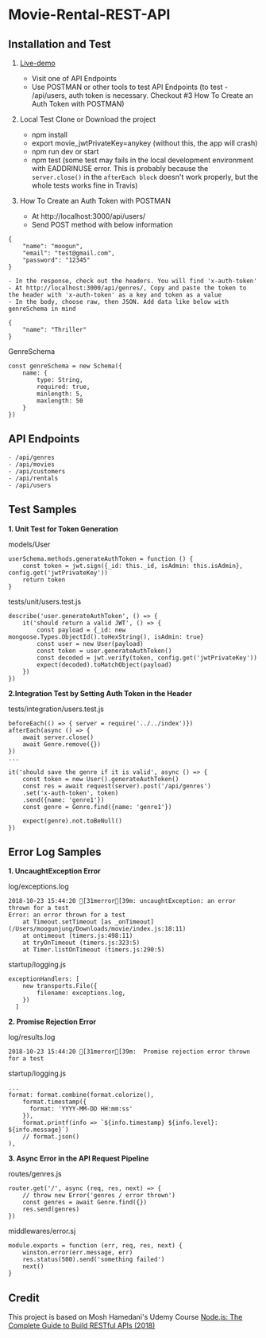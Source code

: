 # Movie-Rental-REST-API

## Installation and Test
1. [Live-demo](http://morning-mesa-94967.herokuapp.com/)
    - Visit one of API Endpoints
    - Use POSTMAN or other tools to test API Endpoints
    (to test - /api/users, auth token is necessary. Checkout #3 How To Create an Auth Token with POSTMAN)

2. Local Test Clone or Download the project
    - npm install
    - export movie_jwtPrivateKey=anykey (without this, the app will crash)
    - npm run dev or start
    - npm test (some test may fails in the local development environment with EADDRINUSE error. This is probably because the ```server.close()``` in the ```afterEach block``` doesn't work properly, but the whole tests works fine in Travis)

3. How To Create an Auth Token with POSTMAN
    - At http://localhost:3000/api/users/
    - Send POST method with below information
```
{
	"name": "moogun",
	"email": "test@gmail.com",
	"password": "12345"
}
```

    - In the response, check out the headers. You will find 'x-auth-token'
    - At http://localhost:3000/api/genres/, Copy and paste the token to the header with 'x-auth-token' as a key and token as a value
    - In the body, choose raw, then JSON. Add data like below with genreSchema in mind

```
{
	"name": "Thriller"
}
```
GenreSchema
```
const genreSchema = new Schema({
    name: {
        type: String,
        required: true,
        minlength: 5,
        maxlength: 50
    }
})

```


## API Endpoints
    - /api/genres
    - /api/movies
    - /api/customers
    - /api/rentals
    - /api/users


## Test Samples
**1. Unit Test for Token Generation**

models/User
```
userSchema.methods.generateAuthToken = function () {
    const token = jwt.sign({_id: this._id, isAdmin: this.isAdmin}, config.get('jwtPrivateKey'))
    return token
}
```

tests/unit/users.test.js
```
describe('user.generateAuthToken', () => {
    it('should return a valid JWT', () => {
        const payload = {_id: new mongoose.Types.ObjectId().toHexString(), isAdmin: true}
        const user = new User(payload)
        const token = user.generateAuthToken()
        const decoded = jwt.verify(token, config.get('jwtPrivateKey'))
        expect(decoded).toMatchObject(payload)
    })
})

```

**2.Integration Test by Setting Auth Token in the Header**

tests/integration/users.test.js
```
beforeEach(() => { server = require('../../index')})
afterEach(async () => {
    await server.close()
    await Genre.remove({})
})
...

it('should save the genre if it is valid', async () => {
    const token = new User().generateAuthToken()
    const res = await request(server).post('/api/genres')
    .set('x-auth-token', token)
    .send({name: 'genre1'})
    const genre = Genre.find({name: 'genre1'})

    expect(genre).not.toBeNull()
})
```


## Error Log Samples
**1. UncaughtException Error**

log/exceptions.log
```
2018-10-23 15:44:20 [31merror[39m: uncaughtException: an error thrown for a test
Error: an error thrown for a test
    at Timeout.setTimeout [as _onTimeout] (/Users/moogunjung/Downloads/movie/index.js:18:11)
    at ontimeout (timers.js:498:11)
    at tryOnTimeout (timers.js:323:5)
    at Timer.listOnTimeout (timers.js:290:5)
```

startup/logging.js
```
exceptionHandlers: [
    new transports.File({
        filename: exceptions.log,
    })
  ]
```

**2. Promise Rejection Error**

log/results.log
```
2018-10-23 15:44:20 [31merror[39m:  Promise rejection error thrown for a test
```

startup/logging.js
```
...
format: format.combine(format.colorize(),
    format.timestamp({
      format: 'YYYY-MM-DD HH:mm:ss'
    }),
    format.printf(info => `${info.timestamp} ${info.level}: ${info.message}`)
    // format.json()
),
```

**3. Async Error in the API Request Pipeline**

routes/genres.js
```
router.get('/', async (req, res, next) => {
    // throw new Error('genres / error thrown')
    const genres = await Genre.find({})
    res.send(genres)
})

```

middlewares/error.sj
```
module.exports = function (err, req, res, next) {
    winston.error(err.message, err)
    res.status(500).send('something failed')
    next()
}
```

## Credit
This project is based on Mosh Hamedani's Udemy Course [Node.js: The Complete Guide to Build RESTful APIs (2018)](https://www.udemy.com/nodejs-master-class/learn/v4/overview)
